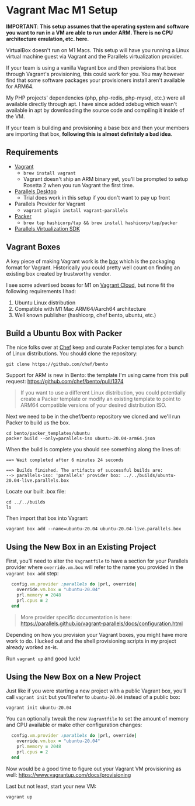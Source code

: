 # Vagrant Mac M1 Setup

**IMPORTANT**: **This setup assumes that the operating system and software you want to run in a VM are able to run under ARM. There is no CPU architecture emulation, etc. here.**

VirtualBox doesn't run on M1 Macs. This setup will have you running a Linux virtual machine guest via Vagrant and the Parallels virtualization provider.

If your team is using a vanilla Vagrant box and then provisions that box through Vagrant's provisioning, this could work for you. You may however find that some software packages your provisioners install aren't available for ARM64. 

My PHP projects' dependencies (php, php-redis, php-mysql, etc.) were all available directly through apt. I have since added xdebug which wasn't available in apt by downloading the source code and compiling it inside of the VM.

If your team is building and provisioning a base box and then your members are importing that box, **following this is almost definitely a bad idea**.

## Requirements

- [Vagrant](https://vagrantup.com)
    - ```brew install vagrant```
    - Vagrant doesn't ship an ARM binary yet, you'll be prompted to setup Rosetta 2 when you run Vagrant the first time.
- [Parallels Desktop](https://www.parallels.com/)
    - Trial does work in this setup if you don't want to pay up front
- Parallels Provider for Vagrant
    - ```vagrant plugin install vagrant-parallels```
- [Packer](https://www.packer.io/downloads)
    - ```brew tap hashicorp/tap && brew install hashicorp/tap/packer```
- [Parallels Virtualization SDK](https://www.parallels.com/products/desktop/download/#AdditionalDownloads)

## Vagrant Boxes

A key piece of making Vagrant work is the [box](https://www.vagrantup.com/docs/boxes) which is the packaging format for Vagrant. Historically you could pretty well count on finding an existing box created by trustworthy vendor.

I see some advertised boxes for M1 on [Vagrant Cloud](https://app.vagrantup.com/boxes/search), but none fit the following requirements I had:

1. Ubuntu Linux distribution
1. Compatible with M1 Mac ARM64/Aarch64 architecture
1. Well known publisher (hashicorp, chef bento, ubuntu, etc.)

## Build a Ubuntu Box with Packer

The nice folks over at [Chef](https://www.chef.io) keep and curate Packer templates for a bunch of Linux distributions. You should clone the repository:

```
git clone https://github.com/chef/bento
```

Support for ARM is new in Bento: the template I'm using came from this pull request: https://github.com/chef/bento/pull/1374

>If you want to use a different Linux distribution, you could potentially create a Packer template or modify an existing template to point to ARM64 compatible versions of your desired distribution ISO.

Next we need to be in the chef/bento repository we cloned and we'll run Packer to build us the box.

```
cd bento/packer_templates/ubuntu
packer build --only=parallels-iso ubuntu-20.04-arm64.json
```

When the build is complete you should see something along the lines of:

```
==> Wait completed after 6 minutes 24 seconds

==> Builds finished. The artifacts of successful builds are:
--> parallels-iso: 'parallels' provider box: ../../builds/ubuntu-20.04-live.parallels.box
```

Locate our built .box file:

```
cd ../../builds
ls
```

Then import that box into Vagrant:

```
vagrant box add --name=ubuntu-20.04 ubuntu-20.04-live.parallels.box
```

## Using the New Box in an Existing Project

First, you'll need to alter the `Vagrantfile` to have a section for your Parallels provider where `override.vm.box` will refer to the name you provided in the `vagrant box add` step:

```rb
  config.vm.provider :parallels do |prl, override|
    override.vm.box = "ubuntu-20.04"
    prl.memory = 2048
    prl.cpus = 2
  end        
```

>More provider specific documentation is here: https://parallels.github.io/vagrant-parallels/docs/configuration.html 


Depending on how you provision your Vagrant boxes, you might have more work to do. I lucked out and the shell provisioning scripts in my project already worked as-is.

Run `vagrant up` and good luck!


## Using the New Box on a New Project

Just like if you were starting a new project with a public Vagrant box, you'll call `vagrant init` but you'll refer to `ubuntu-20.04` instead of a public box:

```
vagrant init ubuntu-20.04
```

You can optionally tweak the new `Vagrantfile` to set the amount of memory and CPU available or make other configuration changes:

```rb
  config.vm.provider :parallels do |prl, override|
    override.vm.box = "ubuntu-20.04"
    prl.memory = 2048
    prl.cpus = 2
  end        
```

Now would be a good time to figure out your Vagrant VM provisioning as well: https://www.vagrantup.com/docs/provisioning

Last but not least, start your new VM:

```
vagrant up
```